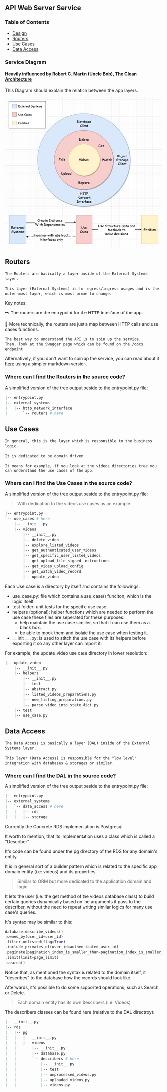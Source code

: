 ## API Web Server Service

### Table of Contents
- [Design](#design)
- [Routers](#routers)
- [Use Cases](#use_cases)
- [Data Access](#data_access)

### Service Diagram  <a name="design"></a>

#### Heavily influenced by Robert C. Martin (Uncle Bob), <a href="https://blog.cleancoder.com/uncle-bob/2012/08/13/the-clean-architecture.html">The Clean Architecture</a>

This Diagram should explain the relation between the app layers.

![Api Web Server Service Diagram](./abstract_web_api_architecture_diagram.jpg)


## Routers  <a name="routers"></a>

    The Routers are basically a layer inside of the External Systems layer.

    This layer (External Systems) is for egress/ingress usages and is the outer-most layer, which is most prone to change.

Key notes:

:old_key: The routers are the entrypoint for the HTTP interface of the app.

:key: More technically, the routers are just a map between HTTP calls and use cases functions.

    The best way to understand the API is to spin up the service.
    Then, look at the Swagger page which can be found on the /docs endpoint

Alternatively, if you don't want to spin up the service, you can read about it [here](./openapi.md) using a simpler markdown version.

### Where can I find the Routers in the source code?

A simplified version of the tree output beside to the entrypoint.py file:

```sh
|-- entrypoint.py
|-- external_systems
|   |-- http_network_interface
|       `-- routers # here
```


## Use Cases <a name="use_cases"></a>

    In general, this is the layer which is responsible to the business logic.

    It is dedicated to be domain driven.

    It means for example, if you look at the videos directories tree you can understand the use cases of the app.

### Where can I find the Use Cases in the source code?

A simplified version of the tree output beside to the entrypoint.py file:

> With dedication to the videos use cases as an example.

```sh
|-- entrypoint.py
`-- use_cases # here
    |-- __init__.py
    |-- videos
        |-- __init__.py
        |-- delete_video
        |-- explore_listed_videos
        |-- get_authenticated_user_videos
        |-- get_specific_user_listed_videos
        |-- get_upload_file_signed_instructions
        |-- get_video_upload_config
        |-- get_watch_video_record
        |-- update_video
```

Each Use case is a directory by itself and contains the followings:
- use_case.py: file which contains a use_case() funciton, which is the logic itself.
- test folder: unit tests for the specific use case.
- helpers (optional): helper functions which are needed to perform the use case
  these files are seperated for these purposes:
  - help maintain the use case simpler, so that it can use them as a black box.
  - be able to mock them and isolate the use case when testing it.
- __ init __ .py: is used to stitch the use case with its helpers before exporting it so any other layer can import it.


For example, the update_video use case directory in lower resolution:
 
```sh
|-- update_video
    |-- __init__.py
    |-- helpers
        |-- __init__.py
        |-- test
        |-- abstract.py
        |-- listed_videos_preparations.py
        |-- new_listing_preparations.py
        |-- parse_video_into_state_dict.py
    |-- test
    |-- use_case.py
```

## Data Access <a name="data_access"></a>

    The Data Access is basically a layer (DAL) inside of the External Systems layer.

    This layer (Data Access) is responsible for the "low level" integration with databases & storages or similar.

### Where can I find the DAL in the source code?

A simplified version of the tree output beside to the entrypoint.py file:

```sh
|-- entrypoint.py
|-- external_systems
|   `-- data_access # here
|   |   |-- rds
|   |   |-- storage
```

Currently the Concrete RDS implementation is Postgresql

It worth to mention, that its implementation uses a class which is called a "Describer"

It's code can be found under the pg directory of the RDS for any domain's entity.

It is in general sort of a builder pattern which is related to the specific app domain entity (i.e: videos) and its properties.

> Similar to ORM but more dedicated to the application domain and logic.

It lets the user (i.e: the get method of the videos database class) to build certain queries dynamically based on the arguments it pass to the describer, without the need to repeat writing similar logics for many use case's queries.

It's syntax may be similar to this:

```python
database.describe_videos()
.owned_by(user_id=user_id)
.filter_unlisted(flag=True)
.include_privates_of(user_id=authenticated_user_id)
.paginate(pagination_index_is_smaller_than=pagination_index_is_smaller_than)
.limit(limit=page_limit)
.search()
```

Notice that, as mentioned the syntax is related to the domain itself, it "describes" to the database how the records should look like.

Afterwards, it's possible to do some supported operations, such as Search, or Delete.

> Each domain entity has its own Describers (i.e: Videos)

The describers classes can be found here (relative to the DAL directroy):

```sh
|-- __init__.py
|-- rds
|   |-- pg
|   |   |-- __init__.py
|   |   |-- videos
|   |       |-- __init__.py
|   |       |-- database.py
|   |       `-- describers # here
|   |           |-- __init__.py
|   |           |-- test
|   |           |-- unprocessed_videos.py
|   |           |-- uploaded_videos.py
|   |           |-- videos.py
```

